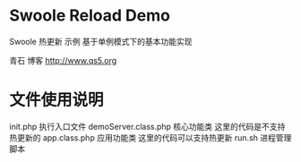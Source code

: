 # Swoole Reload Demo
Swoole 热更新 示例
基于单例模式下的基本功能实现

青石 博客 http://www.qs5.org

# 文件使用说明
init.php 执行入口文件
demoServer.class.php 核心功能类 这里的代码是不支持热更新的
app.class.php 应用功能类 这里的代码可以支持热更新
run.sh 进程管理脚本
